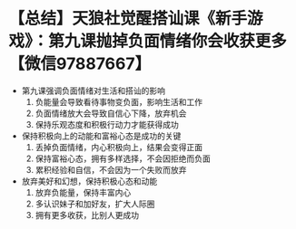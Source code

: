 # 【总结】天狼社觉醒搭讪课《新手游戏》：第九课抛掉负面情绪你会收获更多【微信97887667】

-   第九课强调负面情绪对生活和搭讪的影响
    1.  负能量会导致看待事物变负面，影响生活和工作
    2.  负面情绪放大会导致自信心下降，放弃机会
    3.  保持乐观态度和积极行动力才能获得成功
-   保持积极向上的动能和富裕心态是成功的关键
    1.  丢掉负面情绪，内心积极向上，结果会变得正面
    2.  保持富裕心态，拥有多样选择，不会因拒绝而负面
    3.  累积经验和自信，不会因为一个失败而放弃
-   放弃美好和幻想，保持积极心态和动能
    1.  放弃负能量，保持丰富内心
    2.  多认识妹子和加好友，扩大人际圈
    3.  拥有更多收获，比别人更成功